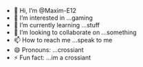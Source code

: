 - 👋 Hi, I’m @Maxim-E12
- 👀 I’m interested in ...gaming
- 🌱 I’m currently learning ...stuff
- 💞️ I’m looking to collaborate on ...something
- 📫 How to reach me ...speak to me
- 😄 Pronouns: ...crossiant
- ⚡ Fun fact: ...im a crossiant

<!---
Maxim-E12/Maxim-E12 is a ✨ special ✨ repository because its `README.md` (this file) appears on your GitHub profile.
You can click the Preview link to take a look at your changes.
--->

